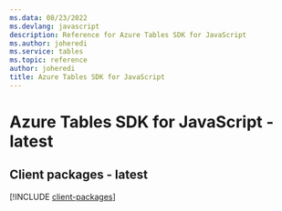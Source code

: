 ```yaml
---
ms.data: 08/23/2022
ms.devlang: javascript
description: Reference for Azure Tables SDK for JavaScript
ms.author: joheredi
ms.service: tables
ms.topic: reference
author: joheredi
title: Azure Tables SDK for JavaScript
---
```

# Azure Tables SDK for JavaScript - latest

## Client packages - latest
[!INCLUDE [client-packages](tables-client-index.md)]